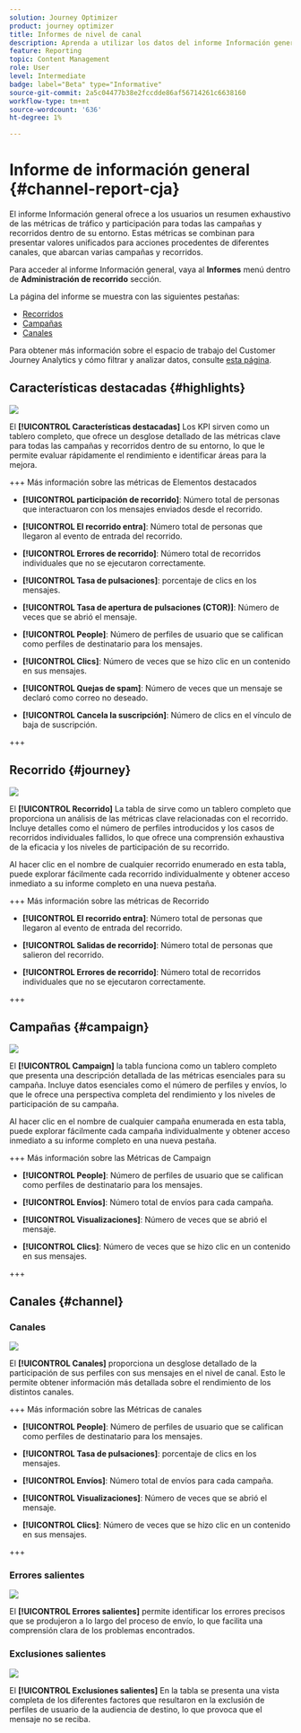 ```yaml
---
solution: Journey Optimizer
product: journey optimizer
title: Informes de nivel de canal
description: Aprenda a utilizar los datos del informe Información general
feature: Reporting
topic: Content Management
role: User
level: Intermediate
badge: label="Beta" type="Informative"
source-git-commit: 2a5c04477b38e2fccdde86af56714261c6638160
workflow-type: tm+mt
source-wordcount: '636'
ht-degree: 1%

---
```


# Informe de información general {#channel-report-cja}

El informe Información general ofrece a los usuarios un resumen exhaustivo de las métricas de tráfico y participación para todas las campañas y recorridos dentro de su entorno. Estas métricas se combinan para presentar valores unificados para acciones procedentes de diferentes canales, que abarcan varias campañas y recorridos.

Para acceder al informe Información general, vaya al **Informes** menú dentro de **Administración de recorrido** sección.

La página del informe se muestra con las siguientes pestañas:

* [Recorridos](#journey)
* [Campañas](#campaign)
* [Canales](#channel)

Para obtener más información sobre el espacio de trabajo del Customer Journey Analytics y cómo filtrar y analizar datos, consulte [esta página](https://experienceleague.adobe.com/en/docs/analytics-platform/using/cja-workspace/home).

## Características destacadas {#highlights}

![](assets/cja-highlights.png)

El **[!UICONTROL Características destacadas]** Los KPI sirven como un tablero completo, que ofrece un desglose detallado de las métricas clave para todas las campañas y recorridos dentro de su entorno, lo que le permite evaluar rápidamente el rendimiento e identificar áreas para la mejora.

+++ Más información sobre las métricas de Elementos destacados

* **[!UICONTROL participación de recorrido]**: Número total de personas que interactuaron con los mensajes enviados desde el recorrido.

* **[!UICONTROL El recorrido entra]**: Número total de personas que llegaron al evento de entrada del recorrido.

* **[!UICONTROL Errores de recorrido]**: Número total de recorridos individuales que no se ejecutaron correctamente.

* **[!UICONTROL Tasa de pulsaciones]**: porcentaje de clics en los mensajes.

* **[!UICONTROL Tasa de apertura de pulsaciones (CTOR)]**: Número de veces que se abrió el mensaje.

* **[!UICONTROL People]**: Número de perfiles de usuario que se califican como perfiles de destinatario para los mensajes.

* **[!UICONTROL Clics]**: Número de veces que se hizo clic en un contenido en sus mensajes.

* **[!UICONTROL Quejas de spam]**: Número de veces que un mensaje se declaró como correo no deseado.

* **[!UICONTROL Cancela la suscripción]**: Número de clics en el vínculo de baja de suscripción.

+++

##  Recorrido  {#journey}

![](assets/cja-channel-journeys.png)

El **[!UICONTROL Recorrido]** La tabla de sirve como un tablero completo que proporciona un análisis de las métricas clave relacionadas con el recorrido. Incluye detalles como el número de perfiles introducidos y los casos de recorridos individuales fallidos, lo que ofrece una comprensión exhaustiva de la eficacia y los niveles de participación de su recorrido.

Al hacer clic en el nombre de cualquier recorrido enumerado en esta tabla, puede explorar fácilmente cada recorrido individualmente y obtener acceso inmediato a su informe completo en una nueva pestaña.

+++ Más información sobre las métricas de Recorrido

* **[!UICONTROL El recorrido entra]**: Número total de personas que llegaron al evento de entrada del recorrido.

* **[!UICONTROL Salidas de recorrido]**: Número total de personas que salieron del recorrido.

* **[!UICONTROL Errores de recorrido]**: Número total de recorridos individuales que no se ejecutaron correctamente.

+++

## Campañas {#campaign}

![](assets/cja-channel-campaigns.png)

El **[!UICONTROL Campaign]** la tabla funciona como un tablero completo que presenta una descripción detallada de las métricas esenciales para su campaña. Incluye datos esenciales como el número de perfiles y envíos, lo que le ofrece una perspectiva completa del rendimiento y los niveles de participación de su campaña.

Al hacer clic en el nombre de cualquier campaña enumerada en esta tabla, puede explorar fácilmente cada campaña individualmente y obtener acceso inmediato a su informe completo en una nueva pestaña.

+++ Más información sobre las Métricas de Campaign

* **[!UICONTROL People]**: Número de perfiles de usuario que se califican como perfiles de destinatario para los mensajes.

* **[!UICONTROL Envíos]**: Número total de envíos para cada campaña.

* **[!UICONTROL Visualizaciones]**: Número de veces que se abrió el mensaje.

* **[!UICONTROL Clics]**: Número de veces que se hizo clic en un contenido en sus mensajes.

+++

## Canales {#channel}

### Canales

![](assets/cja-channels.png)

El **[!UICONTROL Canales]** proporciona un desglose detallado de la participación de sus perfiles con sus mensajes en el nivel de canal. Esto le permite obtener información más detallada sobre el rendimiento de los distintos canales.

+++ Más información sobre las Métricas de canales

* **[!UICONTROL People]**: Número de perfiles de usuario que se califican como perfiles de destinatario para los mensajes.

* **[!UICONTROL Tasa de pulsaciones]**: porcentaje de clics en los mensajes.

* **[!UICONTROL Envíos]**: Número total de envíos para cada campaña.

* **[!UICONTROL Visualizaciones]**: Número de veces que se abrió el mensaje.

* **[!UICONTROL Clics]**: Número de veces que se hizo clic en un contenido en sus mensajes.

+++

### Errores salientes

![](assets/cja-channels-outbound-errors.png)

El **[!UICONTROL Errores salientes]** permite identificar los errores precisos que se produjeron a lo largo del proceso de envío, lo que facilita una comprensión clara de los problemas encontrados.

### Exclusiones salientes

![](assets/cja-channels-outbound-excluded.png)

El **[!UICONTROL Exclusiones salientes]** En la tabla se presenta una vista completa de los diferentes factores que resultaron en la exclusión de perfiles de usuario de la audiencia de destino, lo que provoca que el mensaje no se reciba.
